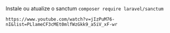 Instale ou atualize o sanctum
`composer require laravel/sanctum`

`https://www.youtube.com/watch?v=jIzPuM76-nI&list=PLlameCF3cMEt0mlfWzGkk9_a5iV_xF-wr`
